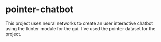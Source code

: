 # pointer-chatbot
This project uses neural networks to create an user interactive chatbot using the tkinter module for the gui. I've used the pointer dataset for the project.
